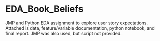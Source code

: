 # EDA_Book_Beliefs
JMP and Python EDA assignment to explore user story expectations. Attached is data, feature/variable documentation, python notebook, and final report. JMP was also used, but script not provided.

